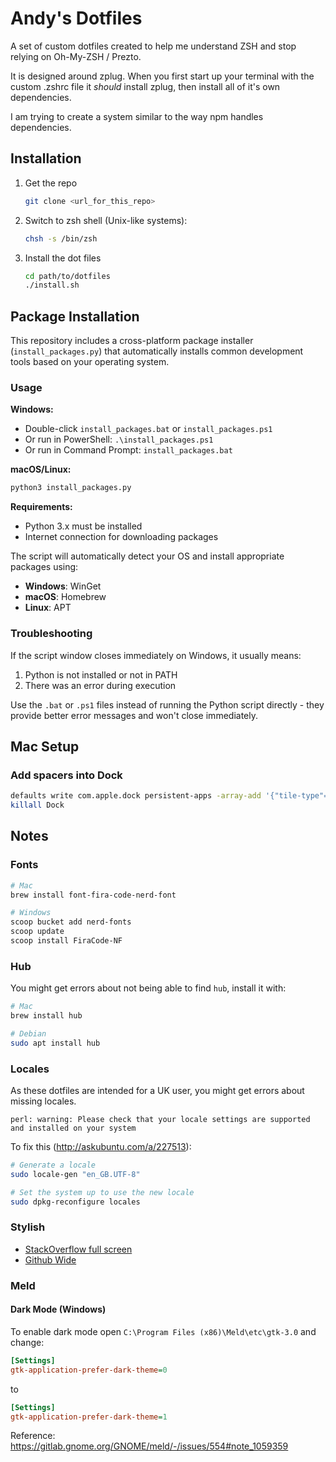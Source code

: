 # Andy's Dotfiles

A set of custom dotfiles created to help me understand ZSH and stop relying on Oh-My-ZSH / Prezto.

It is designed around zplug. When you first start up your terminal with the custom .zshrc file it *should* install zplug, then install all of it's own dependencies.

I am trying to create a system similar to the way npm handles dependencies.

## Installation

<ol>
<li>Get the repo

```sh
git clone <url_for_this_repo>
```
</li>

<li>Switch to zsh shell (Unix-like systems):

```sh
chsh -s /bin/zsh
```
</li>

<li>Install the dot files

```sh
cd path/to/dotfiles
./install.sh
```
</li>
</ol>

## Package Installation

This repository includes a cross-platform package installer (`install_packages.py`) that automatically installs common development tools based on your operating system.

### Usage

**Windows:**
- Double-click `install_packages.bat` or `install_packages.ps1`
- Or run in PowerShell: `.\install_packages.ps1`
- Or run in Command Prompt: `install_packages.bat`

**macOS/Linux:**
```sh
python3 install_packages.py
```

**Requirements:**
- Python 3.x must be installed
- Internet connection for downloading packages

The script will automatically detect your OS and install appropriate packages using:
- **Windows**: WinGet
- **macOS**: Homebrew
- **Linux**: APT

### Troubleshooting

If the script window closes immediately on Windows, it usually means:
1. Python is not installed or not in PATH
2. There was an error during execution

Use the `.bat` or `.ps1` files instead of running the Python script directly - they provide better error messages and won't close immediately.

## Mac Setup

### Add spacers into Dock

```sh
defaults write com.apple.dock persistent-apps -array-add '{"tile-type"="small-spacer-tile";}';
killall Dock
```

## Notes

### Fonts

```sh
# Mac
brew install font-fira-code-nerd-font

# Windows
scoop bucket add nerd-fonts
scoop update
scoop install FiraCode-NF
```

### Hub

You might get errors about not being able to find `hub`, install it with:

```sh
# Mac
brew install hub

# Debian
sudo apt install hub
```

### Locales

As these dotfiles are intended for a UK user, you might get errors about missing locales.

```
perl: warning: Please check that your locale settings are supported and installed on your system
```

To fix this (http://askubuntu.com/a/227513):

```sh
# Generate a locale
sudo locale-gen "en_GB.UTF-8"

# Set the system up to use the new locale
sudo dpkg-reconfigure locales
```

### Stylish

- [StackOverflow full screen](https://userstyles.org/styles/172637/stackoverflow-simply-wide)
- [Github Wide](https://userstyles.org/styles/108591/github-wide)

### Meld

#### Dark Mode (Windows)

To enable dark mode open `C:\Program Files (x86)\Meld\etc\gtk-3.0` and change:

```ini
[Settings]
gtk-application-prefer-dark-theme=0
```

to

```ini
[Settings]
gtk-application-prefer-dark-theme=1
```

Reference: https://gitlab.gnome.org/GNOME/meld/-/issues/554#note_1059359
